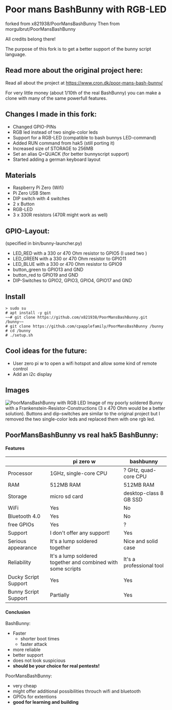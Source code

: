# Poor mans BashBunny with RGB-LED

forked from x821938/PoorMansBashBunny Then from morgulbrut/PoorMansBashBunny

All credits belong there!

The purpose of this fork is to get a better support of the bunny script language.

## Read more about the original project here:

Read all about the project at https://www.cron.dk/poor-mans-bash-bunny/

For very little money (about 1/10th of the real BashBunny) you can make a clone with many of the same powerfull features.

## Changes I made in this fork:
- Changed GPIO-PINs
- RGB led instead of two single-color leds
- Support for a RGB-LED (compatible to bash bunnys LED-command)
- Added RUN command from hak5 (still porting it)
- Increased size of STORAGE to 256MB
- Set an alias Q=QUACK (for better bunnyscript support)
- Started adding a german keyboard layout

## Materials
- Raspberry Pi Zero (Wifi)
- Pi Zero USB Stem
- DIP switch with 4 switches
- 2 x Button
- RGB-LED
- 3 x 330R resistors (470R might work as well)

## GPIO-Layout:
(specified in bin/bunny-launcher.py)
- LED_RED with a 330 or 470 Ohm resistor to GPIO5 (I used two )
- LED_GREEN with a 330 or 470 Ohm resistor to GPIO11
- LED_BLUE with a 330 or 470 Ohm resistor to GPIO9
- button_green to GPIO13 and GND
- button_red to GPIO19 and GND
- DIP-Switches to GPIO2, GPIO3, GPIO4, GPIO17 and GND

## Install
```
> sudo su
# apt install -y git
~~# git clone https://github.com/x821938/PoorMansBashBunny.git /bunny~~
# git clone https://github.com/cpapplefamily/PoorMansBashBunny /bunny
# cd /bunny
# ./setup.sh
```

## Cool ideas for the future:
- User zero pi w to open a wifi hotspot and allow some kind of remote control
- Add an i2c display

## Images

![PoorMansBashBunny with RGB LED](https://raw.githubusercontent.com/schneebonus/PoorMansBashBunny/master/images/poorbunny.jpg)
Image of my poorly soldered Bunny with a Frankenstein-Resistor-Constructions (3 x 470 Ohm would be a better solution).
Buttons and dip-switches are similar to the original project but I removed the two single-color leds and replaced them with one rgb led.



## PoorMansBashBunny vs real hak5 BashBunny:

#### Features

|   | pi zero w | bashbunny
| ------------- | ------------- | ------------- |
| Processor | 1GHz, single-core CPU | ? GHz, quad-core CPU |
| RAM | 512MB RAM | 512MB RAM |
| Storage | micro sd card | desktop-class 8 GB SSD |
| WiFi | Yes | No |
| Bluetooth 4.0 | Yes | No |
| free GPIOs | Yes | ? |
| Support | I don't offer any support! | Yes |
| Serious appearance | It's a lump soldered together | Nice and solid case |
| Reliability | It's a lump soldered together and combined with some scripts | It's a professional tool |
| Ducky Script Support | Yes | Yes |
| Bunny Script Support | Partially | Yes |

#### Conclusion
BashBunny:
- Faster
  - shorter boot times
  - faster attack
- more reliable
- better support
- does not look suspicious
- **should be your choice for real pentests!**

PoorMansBashBunny:
- very cheap
- might offer additional possibilities throuch wifi and bluetooth
- GPIOs for extentions
- **good for learning and building**
